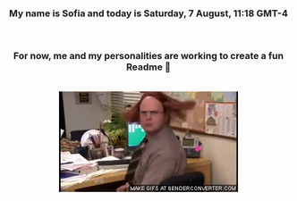 


<div align="center">
<h3 >My name is Sofia and today is Saturday, 7 August, 11:18 GMT-4</h3><br>
<h3 >For now, me and my personalities are working to create a fun Readme 👋
</h3><br>
<img src='img/dwight.gif' alt='working...'/>
</div>
